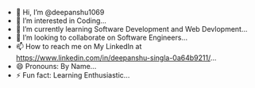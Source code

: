 - 👋 Hi, I’m @deepanshu1069
- 👀 I’m interested in Coding...
- 🌱 I’m currently learning Software Development and Web Devlopment...
- 💞️ I’m looking to collaborate on Software Engineers...
- 📫 How to reach me on My LinkedIn at https://www.linkedin.com/in/deepanshu-singla-0a64b9211/...
- 😄 Pronouns: By Name...
- ⚡ Fun fact: Learning Enthusiastic...

<!---
deepanshu1069/deepanshu1069 is a ✨ special ✨ repository because its `README.md` (this file) appears on your GitHub profile.
You can click the Preview link to take a look at your changes.
--->
